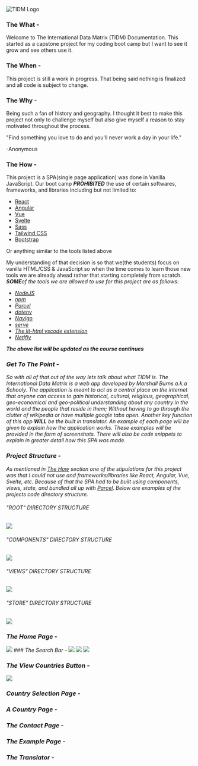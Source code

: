 ![TIDM Logo](./assets/images/Branding/logo-no-background.png)

### The What -
Welcome to The International Data Matrix (TIDM) Documentation. This started as a capstone project for my coding boot camp but I want to see it grow and see others use it.


### The When -
This project is still a work in progress. That being said nothing is finalized and all code is subject to change.


### The Why -
Being such a fan of history and geography. I thought it best to make this project not only to challenge myself but also give myself a reason to stay motivated throughout the process.

"Find something you love to do and you'll never work a day in your life."

-Anonymous

### The How -
This project is a SPA(single page application) was done in Vanilla JavaScript. Our boot camp <b><i>PROHIBITED</i></b> the use of certain softwares, frameworks, and libraries including but not limited to:
- [React](https://reactjs.org/)
- [Angular](https://angular.io/)
- [Vue](https://vuejs.org/)
- [Svelte](https://svelte.dev/)
- [Sass](https://sass-lang.com/)
- [Tailwind CSS](https://tailwindcss.com/)
- [Bootstrap](https://getbootstrap.com/)

Or anything similar to the tools listed above

My understanding of that decision is so that we(the students) focus on vanilla HTML/CSS & JavaScript so when the time comes to learn those new tools we are already ahead rather that starting completely from scratch. <b><i>SOME<i></b>of the tools we are allowed to use for this project are as follows:
- [NodeJS](https://nodejs.org/en/)
- [npm](https://www.npmjs.com/)
- [Parcel](https://parceljs.org/)
- [dotenv](https://github.com/motdotla/dotenv)
- [Navigo](https://github.com/krasimir/navigo)
- [serve](https://www.npmjs.com/package/serve)
- [The lit-html vscode extension](https://marketplace.visualstudio.com/items?itemName=bierner.lit-html)
- [Netlfiy](https://www.netlify.com/?utm_source=google&utm_medium=paid_search&utm_campaign=12755510784&adgroup=118788138897&utm_term=netlify&utm_content=kwd-371509120223&creative=514583565825&device=c&matchtype=e&location=9021584)

***The above list will be updated as the course continues***


### Get To The Point -

So with all of that out of the way lets talk about what TIDM is. The International Data Matrix is a web app developed by Marshall Burns a.k.a Schooly. The application is meant to act as a central place on the internet that anyone can access to gain historical, cultural, religious, geographical, geo-economical and geo-political understanding about any country in the world and the people that reside in them; Without having to go through the clutter of wikipedia or have multiple google tabs open. Another key function of this app <b><i>WILL</i></b> be the built in translator.
An example of each page will be given to explain how the application works. These examples  will be provided in the form of screenshots. There will also be code snippets to explain in greater detail how this SPA was made.

### Project Structure -
As mentioned in [The How](https://github.com/SchoolyB/Capstone/tree/master#the-why--) section one of the stipulations for  this project was  that I could not use and frameworks/libraries like React, Angular, Vue, Svelte, etc. Because of that the SPA had to be built using components, views, state, and bundled all up with [Parcel](https://parceljs.org/). Below are examples of the projects code directory structure.
###### <i>"ROOT" DIRECTORY STRUCTURE</i>
<img src="./assets/images/README/rootDirectory.JPG">

###### <i>"COMPONENTS" DIRECTORY STRUCTURE</i>
<img src="./assets/images/README/componentsDirectory.JPG">

###### <i> "VIEWS" DIRECTORY STRUCTURE</i>
<img src="./assets/images/README/viewsDirectory.JPG">

###### <i>"STORE" DIRECTORY STRUCTURE</i>
<img src="./assets/images/README/storeDirectory.JPG">

### The Home Page -
<img src="./assets/images/README/homeScreen.JPG">
### The Search Bar -
<img src= "./assets/images/README/searchbtn.jpg">
<img src= "./assets/images/README/specificCountryFilter.JPG">
<img src= "./assets/images/README/notSoSpecificCountryFilter.JPG">

### The View Countries Button -
<img src= "./assets/images/README/viewcContriesBtn.jpg" >

### Country Selection Page    -

### A Country Page -

### The Contact Page -

### The Example Page -


### The Translator -
